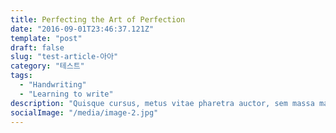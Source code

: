 ```yaml
---
title: Perfecting the Art of Perfection
date: "2016-09-01T23:46:37.121Z"
template: "post"
draft: false
slug: "test-article-아아"
category: "테스트"
tags:
  - "Handwriting"
  - "Learning to write"
description: "Quisque cursus, metus vitae pharetra auctor, sem massa mattis sem, at interdum magna augue eget diam. Vestibulum ante ipsum primis in faucibus orci luctus et ultrices posuere cubilia Curae; Morbi lacinia molestie dui. Praesent blandit dolor. Sed non quam. In vel mi sit amet augue congue elementum."
socialImage: "/media/image-2.jpg"
---
```

 
 